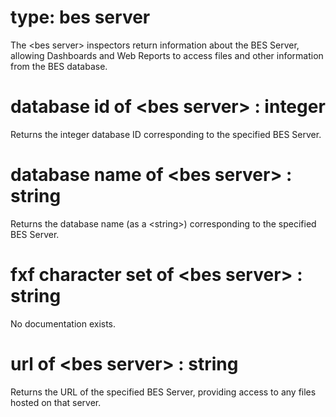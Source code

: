 # type: bes server

The &lt;bes server&gt; inspectors return information about the BES Server, allowing Dashboards and Web Reports to access files and other information from the BES database.

# database id of &lt;bes server&gt; : integer

Returns the integer database ID corresponding to the specified BES Server.

# database name of &lt;bes server&gt; : string

Returns the database name (as a &lt;string&gt;) corresponding to the specified BES Server.

# fxf character set of &lt;bes server&gt; : string

No documentation exists.

# url of &lt;bes server&gt; : string

Returns the URL of the specified BES Server, providing access to any files hosted on that server.
